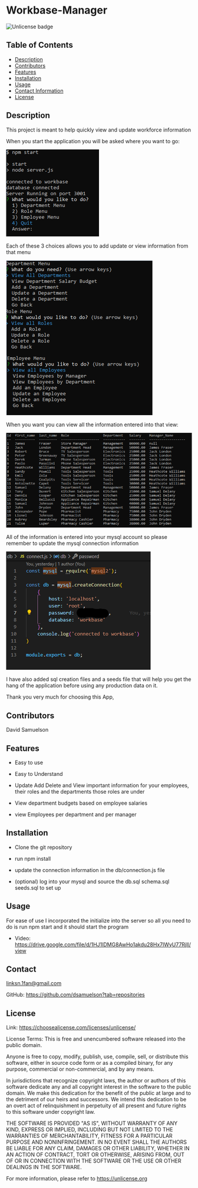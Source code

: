 # Workbase-Manager
![Unlicense badge](https://img.shields.io/badge/License-Unlicense-success)
## Table of Contents

- [Description](#description)
- [Contributors](#contributors)
- [Features](#features)
- [Installation](#installation)
- [Usage](#usage)
- [Contact Information](#contact)
- [License](#license)

## Description

This project is meant to help quickly view and update workforce information

When you start the application you will be asked where you want to go:

![workbase main page](/assets/images/workforce-start.png)

Each of these 3 choices allows you to add update or view information from that menu

![workbase menus](/assets/images/workbase-menus.png)

When you want you can view all the information entered into that view:

![employee information](/assets/images/employee-menu.png)

All of the information is entered into your mysql account so please remember to update the mysql connection information

![connection info](/assets/images/connection-info.png)

I have also added sql creation files and a seeds file that will help you get the hang of the application before using any production data on it.

Thank you very much for choosing this App,

## Contributors

David Samuelson

## Features

- Easy to use

- Easy to Understand

- Update Add Delete and View important information for your employees, their roles and the departments those roles are under

- View department budgets based on employee salaries

- view Employees per department and per manager

## Installation

- Clone the git repository

- run npm install

- update the connection information in the db/connection.js file

- (optional) log into your mysql and source the db.sql schema.sql seeds.sql to set up



## Usage

For ease of use I incorporated the initialize into the server so all you need to do is run npm start and it should start the program
- Video: https://drive.google.com/file/d/1HJ1lDMG8AwHo1akdu28Hx7lWyU77RjlI/view

## Contact

linksn.1fan@gmail.com

GitHub: https://github.com/dsamuelson?tab=repositories

## License

Link: https://choosealicense.com/licenses/unlicense/

License Terms:
This is free and unencumbered software released into the public domain.

Anyone is free to copy, modify, publish, use, compile, sell, or
distribute this software, either in source code form or as a compiled
binary, for any purpose, commercial or non-commercial, and by any
means.

In jurisdictions that recognize copyright laws, the author or authors
of this software dedicate any and all copyright interest in the
software to the public domain. We make this dedication for the benefit
of the public at large and to the detriment of our heirs and
successors. We intend this dedication to be an overt act of
relinquishment in perpetuity of all present and future rights to this
software under copyright law.

THE SOFTWARE IS PROVIDED "AS IS", WITHOUT WARRANTY OF ANY KIND,
EXPRESS OR IMPLIED, INCLUDING BUT NOT LIMITED TO THE WARRANTIES OF
MERCHANTABILITY, FITNESS FOR A PARTICULAR PURPOSE AND NONINFRINGEMENT.
IN NO EVENT SHALL THE AUTHORS BE LIABLE FOR ANY CLAIM, DAMAGES OR
OTHER LIABILITY, WHETHER IN AN ACTION OF CONTRACT, TORT OR OTHERWISE,
ARISING FROM, OUT OF OR IN CONNECTION WITH THE SOFTWARE OR THE USE OR
OTHER DEALINGS IN THE SOFTWARE.

For more information, please refer to <https://unlicense.org>
    
